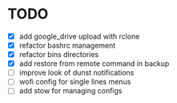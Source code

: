 # TODO

- [x] add google_drive upload with rclone
- [x] refactor bashrc management
- [x] refactor bins directories
- [x] add restore from remote command in backup
- [ ] improve look of dunst notifications
- [ ] wofi config for single lines menus
- [ ] add stow for managing configs
